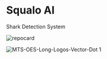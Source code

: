 # Squalo AI

Shark Detection System


![repocard](https://github.com/ajsb85/squalo.ai/assets/663460/cd11b5c8-02eb-44f5-8163-f503250719ef)

![MTS-OES-Long-Logos-Vector-Dot 1](https://github.com/ajsb85/squalo.ai/assets/663460/0b848cdd-d06a-426d-af39-e03be40192cd)

